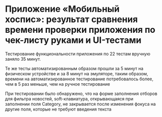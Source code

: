 # Приложение «Мобильный хоспис»: результат сравнения времени проверки приложения по чек-листу руками и UI-тестами

Тестирование функциональности приложения по 22 тестам вручную заняло 35 минут.

Те же тесты автоматизированным образом прошли за 5 минут на физическом устройстве и за 8 минут на эмуляторе, таким образом, времени на автоматизированное тестирование потребовалось более, чем в 5 раз меньше, чем на ручное тестирование

При тестировании было обнаружено, что на форме заполнения отборов для фильтра новостей, soft-клавиатура, открывающаяся при заполнении поля Category, не закрывается после изменения фокуса на другие поля, которые не требуют введения текста
